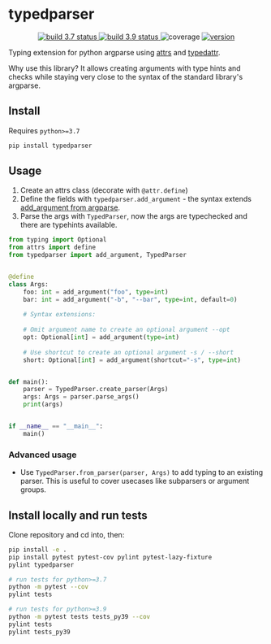 # typedparser

<p align="center">
<a href="https://github.com/gingsi/typedparser/actions/workflows/build_py37.yml">
  <img alt="build 3.7 status" title="build 3.7 status" src="https://img.shields.io/github/actions/workflow/status/gingsi/typedparser/build_py37.yml?branch=main&label=build%203.7" />
</a>
<a href="https://github.com/gingsi/typedparser/actions/workflows/build_py39.yml">
  <img alt="build 3.9 status" title="build 3.9 status" src="https://img.shields.io/github/actions/workflow/status/gingsi/typedparser/build_py39.yml?branch=main&label=build%203.9" />
</a>
<img alt="coverage" title="coverage" src="docs/coverage.svg" />
<a href="https://pypi.org/project/typedparser/">
  <img alt="version" title="version" src="https://img.shields.io/pypi/v/typedparser?color=success" />
</a>
</p>

Typing extension for python argparse using [attrs](https://www.attrs.org/en/stable/) and
[typedattr](https://github.com/gingsi/typedattr).

Why use this library? It allows creating arguments with type hints and checks while 
staying very close to the syntax of the standard library's argparse.

## Install

Requires `python>=3.7`

```bash
pip install typedparser
```

## Usage

1. Create an attrs class (decorate with `@attr.define`)
2. Define the fields with `typedparser.add_argument` - the syntax extends [add_argument from argparse](https://docs.python.org/3/library/argparse.html#the-add-argument-method).
3. Parse the args with `TypedParser`, now the args are typechecked and there are typehints available.  

~~~python
from typing import Optional
from attrs import define
from typedparser import add_argument, TypedParser


@define
class Args:
    foo: int = add_argument("foo", type=int)
    bar: int = add_argument("-b", "--bar", type=int, default=0)
    
    # Syntax extensions:
    
    # Omit argument name to create an optional argument --opt
    opt: Optional[int] = add_argument(type=int)
    
    # Use shortcut to create an optional argument -s / --short 
    short: Optional[int] = add_argument(shortcut="-s", type=int)


def main():
    parser = TypedParser.create_parser(Args)
    args: Args = parser.parse_args()
    print(args)


if __name__ == "__main__":
    main()

~~~

### Advanced usage

* Use `TypedParser.from_parser(parser, Args)` to add typing to an existing parser. This is useful
to cover usecases like subparsers or argument groups.

## Install locally and run tests

Clone repository and cd into, then:

~~~bash
pip install -e .
pip install pytest pytest-cov pylint pytest-lazy-fixture
pylint typedparser

# run tests for python>=3.7
python -m pytest --cov
pylint tests

# run tests for python>=3.9
python -m pytest tests tests_py39 --cov
pylint tests 
pylint tests_py39
~~~
